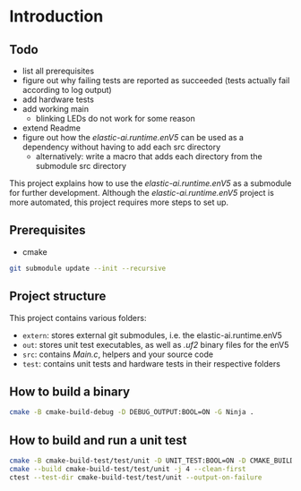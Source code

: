 # Introduction

## Todo

* list all prerequisites
* figure out why failing tests are reported as succeeded (tests actually fail according to log output)
* add hardware tests
* add working main
  * blinking LEDs do not work for some reason
* extend Readme
* figure out how the _elastic-ai.runtime.enV5_ can be used as a dependency without having to add each src directory
  * alternatively: write a macro that adds each directory from the submodule src directory

This project explains how to use the _elastic-ai.runtime.enV5_ as a submodule for further development.
Although the _elastic-ai.runtime.enV5_ project is more automated, this project requires more steps to set up.

## Prerequisites

* cmake

```bash
git submodule update --init --recursive
```

## Project structure

This project contains various folders:
* `extern`: stores external git submodules, i.e. the elastic-ai.runtime.enV5
* `out`: stores unit test executables, as well as _.uf2_ binary files for the enV5
* `src`: contains _Main.c_, helpers and your source code
* `test`: contains unit tests and hardware tests in their respective folders

## How to build a binary

```bash
cmake -B cmake-build-debug -D DEBUG_OUTPUT:BOOL=ON -G Ninja .
```

## How to build and run a unit test

```bash
cmake -B cmake-build-test/test/unit -D UNIT_TEST:BOOL=ON -D CMAKE_BUILD_TYPE=DEBUG -G Ninja .
cmake --build cmake-build-test/test/unit -j 4 --clean-first
ctest --test-dir cmake-build-test/test/unit --output-on-failure
```